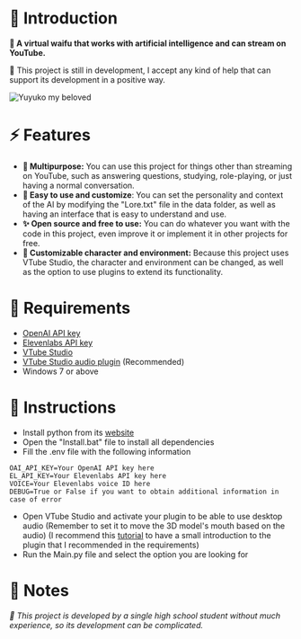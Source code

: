 # 🤖 Introduction
**📜 A virtual waifu that works with artificial intelligence and can stream on YouTube.**

💫 This project is still in development, I accept any kind of help that can support its development in a positive way.

![Yuyuko my beloved](https://i.pinimg.com/originals/27/0a/14/270a147dc5747193eedd29f9ccb43afa.gif)

# ⚡ Features

+ **💬 Multipurpose:** You can use this project for things other than streaming on YouTube, such as answering questions, studying, role-playing, or just having a normal conversation.
+ **🍰 Easy to use and customize**: You can set the personality and context of the AI by modifying the "Lore.txt" file in the data folder, as well as having an interface that is easy to understand and use.
+ **✨ Open source and free to use:** You can do whatever you want with the code in this project, even improve it or implement it in other projects for free.
+ **🍷 Customizable character and environment:** Because this project uses VTube Studio, the character and environment can be changed, as well as the option to use plugins to extend its functionality.

# 💾 Requirements

+ [OpenAI API key](https://platform.openai.com/account/api-keys)
+ [Elevenlabs API key](https://beta.elevenlabs.io/subscription)
+ [VTube Studio](https://denchisoft.com)
+ [VTube Studio audio plugin](https://lualucky.itch.io/vts-desktop-audio-plugin) (Recommended)
+ Windows 7 or above

# 📖 Instructions

+ Install python from its [website](https://www.python.org)
+ Open the "Install.bat" file to install all dependencies
+ Fill the .env file with the following information
```
OAI_API_KEY=Your OpenAI API key here
EL_API_KEY=Your Elevenlabs API key here
VOICE=Your Elevenlabs voice ID here
DEBUG=True or False if you want to obtain additional information in case of error
```
+ Open VTube Studio and activate your plugin to be able to use desktop audio (Remember to set it to move the 3D model's mouth based on the audio) (I recommend this [tutorial](https://youtu.be/IiZ0JrGd6BQ) to have a small introduction to the plugin that I recommended in the requirements)
+ Run the Main.py file and select the option you are looking for

# 📄 Notes
*🔧 This project is developed by a single high school student without much experience, so its development can be complicated.*
